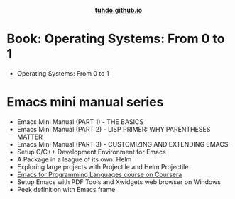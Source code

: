  <center>

**[tuhdo.github.io](https://tuhdo.github.io/)**

 </center>



# Book: Operating Systems: From 0 to 1
- Operating Systems: From 0 to 1
# Emacs mini manual series
- Emacs Mini Manual (PART 1) - THE BASICS
- Emacs Mini Manual (PART 2) - LISP PRIMER: WHY PARENTHESES MATTER
- Emacs Mini Manual (PART 3) - CUSTOMIZING AND EXTENDING EMACS
- Setup C/C++ Development Environment for Emacs
- A Package in a league of its own: Helm
- Exploring large projects with Projectile and Helm Projectile
- [Emacs for Programming Languages course on Coursera](https://github.com/keer2345/lisp-learning/blob/master/tuhdo.github.io/emacs-for-proglang.md)
- Setup Emacs with PDF Tools and Xwidgets web browser on Windows
- Peek definition with Emacs frame
